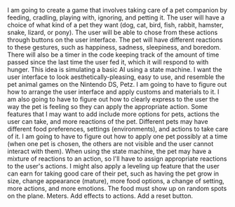 I am going to create a game that involves taking care of a pet companion by feeding, cradling, playing with, ignoring, and petting it. The user will have a choice of what kind of a pet they want (dog, cat, bird, fish, rabbit, hamster, snake, lizard, or pony). The user will be able to chose from these actions through buttons on the user interface. The pet will have different reactions to these gestures, such as happiness, sadness, sleepiness, and boredom. There will also be a timer in the code keeping track of the amount of time passed since the last time the user fed it, which it will respond to with hunger. This idea is simulating a basic AI using a state machine.
I want the user interface to look aesthetically-pleasing, easy to use, and resemble the pet animal games on the Nintendo DS, Petz. I am going to have to figure out how to arrange the user interface and apply customs and materials to it. I am also going to have to figure out how to clearly express to the user the way the pet is feeling so they can apply the appropriate action. Some features that I may want to add include more options for pets, actions the user can take, and more reactions of the pet. Different pets may have different food preferences, settings (environments), and actions to take care of it. I am going to have to figure out how to apply one pet possibly at a time (when one pet is chosen, the others are not visible and the user cannot interact with them). When using the state machine, the pet may have a mixture of reactions to an action, so I'll have to assign appropriate reactions to the user's actions. I might also apply a leveling up feature that the user can earn for taking good care of their pet, such as having the pet grow in size, change appearance (mature), more food options, a change of setting, more actions, and more emotions.
The food must show up on random spots on the plane. Meters. Add effects to actions. Add a reset button.
